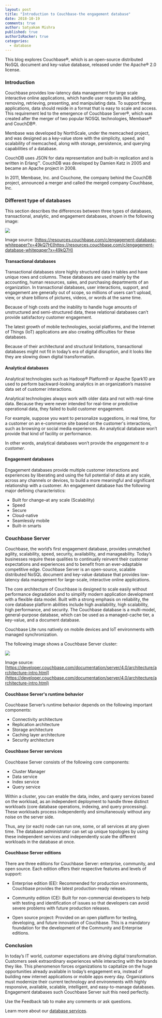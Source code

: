 ```yaml
---
layout: post
title: "Introduction to Couchbase-the engagement database"
date: 2018-10-19
comments: true
author: Satyakam Mishra
published: true
authorIsRacker: true
categories:
  - database
---
```


This blog explores Couchbase&reg;, which is an open-source distributed NoSQL
document and key-value database, released under the Apache&reg; 2.0 license.

<!--more-->

### Introduction

Couchbase provides low-latency data management for large scale interactive online
applications, which handle user requests like adding, removing, retrieving,
presenting, and manipulating data. To support these applications, data should
reside in a format that is easy to scale and access. This requirement led to the
emergence of Couchbase Server&reg;, which was created after the merger of
two popular NOSQL technologies, Membase&reg; and CouchDB&reg;.

Membase was developed by NorthScale, under the memcached project, and was designed
as a key-value store with the simplicity, speed, and scalability of memcached,
along with storage, persistence, and querying capabilities of a database.

CouchDB uses JSON for data representation and built-in replication and is written
in Erlang&trade;. CouchDB was developed by Damien Katz in 2005 and became an
Apache project in 2008.

In 2011, Membase, Inc. and Couchone, the company behind the CouchDB project,
announced a merger and called the merged company Couchbase, Inc.

### Different type of databases

This section describes the differences between three types of databases,
transactional, analytic, and engagement databases, shown in the following image:

![](Picture1.png)

Image source: [https://resources.couchbase.com/c/engagement-database-whitepaper?x=49kQ7H](https://resources.couchbase.com/c/engagement-database-whitepaper?x=49kQ7H)

#### Transactional databases

Transactional databases store highly structured data in tables and have unique
rows and columns. These databases are used mainly by the accounting, human
resources, sales, and purchasing departments of an organization. In transactional
databases, user interactions, support, and engagement are generally out of scope,
so millions of users can’t upload, view, or share billions of pictures, videos,
or words at the same time.

Because of high costs and the inability to handle huge amounts of unstructured
and semi-structured data, these relational databases can’t provide satisfactory
customer engagement.

The latest growth of mobile technologies, social platforms, and the Internet of
Things (IoT) applications are also creating difficulties for these databases.

Because of their architectural and structural limitations, transactional databases
might not fit in today’s era of digital disruption, and it looks like they are
slowing down digital transformation.

#### Analytical databases

Analytical technologies such as Hadoop&reg; Platform9 or Apache Spark10 are used
to perform backward-looking analytics in an organization’s massive data set of
customer interactions.

Analytical technologies always work with older data and not with real-time data.
Because they were never intended for real-time or predictive operational data,
they failed to build customer engagement.

For example, suppose you want to personalize suggestions, in real time, for a
customer on an e-commerce site based on the customer's interactions, such as
browsing or social media experiences. An analytical database won’t provide that
kind of facility or performance.

In other words, analytical databases won’t provide the *engagement to a customer*.

#### Engagement databases

Engagement databases provide multiple customer interactions and experiences by
liberating and using the full potential of data at any scale, across any channels
or devices, to build a more meaningful and significant relationship with a customer.
An engagement database has the following major defining characteristics:

- Built for change–at any scale (Scalability)
- Speed
- Secure
- Cloud-native
- Seamlessly mobile
- Built-in smarts

### Couchbase Server

Couchbase, the world’s first engagement database, provides unmatched agility,
scalability, speed, security, availability, and manageability. Today’s businesses
require these qualities to continually reinvent their customer expectations and
experiences and to benefit from an ever-adaptable competitive edge. Couchbase
Server is an open-source, scalable distributed NoSQL document and key-value
database that provides low-latency data management for large-scale, interactive
online applications.

The core architecture of Couchbase is designed to scale easily without performance
degradation and to simplify modern application development with a flexible data
model. Built with a strong emphasis on reliability, the core database platform
abilities include high availability, high scalability, high performance, and
security. The Couchbase database is a multi-model, general-purpose database, which
can be used as a managed-cache tier, a key-value, and a document database.

Couchbase Lite runs natively on mobile devices and IoT environments with managed
synchronization.

The following image shows a Couchbase Server cluster:

![](Picture2.png)

Image source: [https://developer.couchbase.com/documentation/server/4.0/architecture/architecture-intro.html](https://developer.couchbase.com/documentation/server/4.0/architecture/architecture-intro.html)

#### Couchbase Server's runtime behavior

Couchbase Server’s runtime behavior depends on the following important components:

- Connectivity architecture
- Replication architecture
- Storage architecture
- Caching layer architecture
- Security architecture

#### Couchbase Server services

Couchbase Server consists of the following core components:

- Cluster Manager
- Data service
- Index service
- Query service

Within a cluster, you can enable the data, index, and query services based on the
workload, as an independent deployment to handle three distinct workloads (core
database operations, indexing, and query processing). These workloads process
independently and simultaneously without any noise on the server side.

Thus, any (or each) node can run one, some,  or all services at any given time.
The database administrator can set up unique topologies by using these independent
services and independently scale the different workloads in the database at once.

#### Couchbase Server editions

There are three editions for Couchbase Server: enterprise, community, and open
source. Each edition offers their respective features and levels of support:

- Enterprise edition (EE): Recommended for production environments, Couchbase
provides the latest production-ready release.

- Community edition (CE): Built for non-commercial developers to help with testing
and identification of issues so that developers can avoid severe problems with
future production releases.

- Open source project: Provided on an open platform for testing, developing,
and future innovation of Couchbase. This is a mandatory foundation for the
development of the Community and Enterprise editions.


### Conclusion

In today’s IT world, customer expectations are driving digital transformation.
Customers seek extraordinary experiences while interacting with the brands they
like. This phenomenon forces organizations to capitalize on the huge opportunities
already available in today’s engagement era, instead of building new internet
applications or mobile apps every day. Organizations must modernize their current
technology and environments with highly responsive, available, scalable,
intelligent, and easy-to-manage databases. Engagement databases such Couchbase
Server suit this need perfectly.

Use the Feedback tab to make any comments or ask questions.

Learn more about our [database services](https://www.rackspace.com/dba-services).



